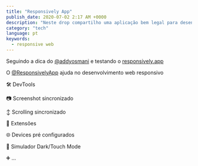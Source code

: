 ```yaml
---
title: "Responsively App"
publish_date: 2020-07-02 2:17 AM +0000
description: "Neste drop compartilho uma aplicação bem legal para desenvolvimento web responsivo."
category: "tech"
language: pt
keywords:
  - responsive web
---
```


Seguindo a dica do [@addyosmani](https://twitter.com/addyosmani) e testando o [responsively.app](https://responsively.app)

O [@ResponsivelyApp](https://twitter.com/ResponsivelyApp) ajuda no desenvolvimento web responsivo

🛠 DevTools

📷 Screenshot sincronizado

↕️ Scrolling sincronizado

🧩 Extensões

🌐 Devices pré configurados

🎨 Simulador Dark/Touch Mode

➕ ...

<!-- <Video src="https://video.twimg.com/ext_tw_video/1278722154683564033/pu/vid/1252x718/wSWdy78VpIMvAVIp.mp4?tag=10" /> -->
